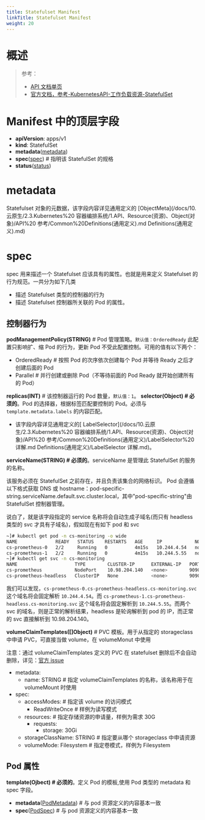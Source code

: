 ```yaml
---
title: Statefulset Manifest
linkTitle: Statefulset Manifest
weight: 20
---
```


# 概述

> 参考：
>
> - [API 文档单页](https://kubernetes.io/docs/reference/generated/kubernetes-api/v1.21/#statefulset-v1-apps)
> - [官方文档，参考-KubernetesAPI-工作负载资源-StatefulSet](https://kubernetes.io/docs/reference/kubernetes-api/workload-resources/stateful-set-v1/)

# Manifest 中的顶层字段

- **apiVersion**: apps/v1
- **kind**: StatefulSet
- **metadata**([metadata](#metadata))
- **spec**([spec](#spec)) # 指明该 StatefulSet 的规格
- **status**([status](#status))

# metadata

Statefulset 对象的元数据，该字段内容详见通用定义的 [ObjectMeta](/docs/10.云原生/2.3.Kubernetes%20 容器编排系统/1.API、Resource(资源)、Object(对象)/API%20 参考/Common%20Definitions(通用定义).md Definitions(通用定义).md)

# spec

spec 用来描述一个 Statefulset 应该具有的属性。也就是用来定义 Statefulset 的行为规范。一共分为如下几类

- 描述 Statefulset 类型的控制器的行为
- 描述 Statefulset 控制器所关联的 Pod 的属性。

## 控制器行为

**podManagementPolicy(STRING)** # Pod 管理策略。`默认值：OrderedReady`
此配置只影响扩、缩 Pod 的行为，更新 Pod 不受此配置控制。可用的值有以下两个：

- OrderedReady # 按照 Pod 的次序依次创建每个 Pod 并等待 Ready 之后才创建后面的 Pod
- Parallel # 并行创建或删除 Pod（不等待前面的 Pod Ready 就开始创建所有的 Pod）

**replicas(INT)** # 该控制器运行的 Pod 数量，`默认值：1`。
**selector(Object) # 必须的**。Pod 的选择器，根据标签匹配要控制的 Pod。必须与 `template.metadata.labels` 的内容匹配。

- 该字段内容详见通用定义的[ LabelSelector](/docs/10.云原生/2.3.Kubernetes%20 容器编排系统/1.API、Resource(资源)、Object(对象)/API%20 参考/Common%20Definitions(通用定义)/LabelSelector%20 详解.md Definitions(通用定义)/LabelSelector 详解.md)。

**serviceName(STRING) # 必须的**。serviceName 是管理此 StatefulSet 的服务的名称。

该服务必须在 StatefulSet 之前存在，并且负责该集合的网络标识。 Pod 会遵循以下格式获取 DNS 或 hostname：pod-specific-string.serviceName.default.svc.cluster.local，其中"pod-specific-string"由 StatefulSet 控制器管理。

说白了，就是该字段指定的 service 名称将会自动生成子域名(而只有 headless 类型的 svc 才具有子域名)，假如现在有如下 pod 和 svc

```bash
~]# kubectl get pod -n cs-monitoring -o wide
NAME              READY   STATUS    RESTARTS   AGE     IP            NODE           NOMINATED NODE   READINESS GATES
cs-prometheus-0   2/2     Running   0          4m15s   10.244.4.54   node-2.bj-cs   <none>           <none>
cs-prometheus-1   2/2     Running   0          4m15s   10.244.5.55   node-3.bj-cs   <none>           <none>
~]# kubectl get svc -n cs-monitoring
NAME                     TYPE        CLUSTER-IP      EXTERNAL-IP   PORT(S)                         AGE
cs-prometheus            NodePort    10.98.204.140   <none>        9090:31001/TCP,9091:31002/TCP   5d
cs-prometheus-headless   ClusterIP   None            <none>        9090/TCP                        35s
```

我们可以发现，`cs-prometheus-0.cs-prometheus-headless.cs-monitoring.svc` 这个域名将会固定解析 `10.244.4.54`。而 `cs-prometheus-1.cs-prometheus-headless.cs-monitoring.svc` 这个域名将会固定解析到 `10.244.5.55`。而两个 svc 的域名，则是正常的解析结果，headless 是轮询解析到 pod 的 IP，而正常的 svc 直接解析到 10.98.204.140。

**volumeClaimTemplates([]Object)** # PVC 模板。用于从指定的 storageclass 中申请 PVC，可直接当做 volume，在 volumeMonut 中使用

注意：通过 volumeClaimTemplates 定义的 PVC 在 statefulset 删除后不会自动删除，详见：[官方 issue](https://github.com/kubernetes/kubernetes/issues/55045)

- metadata:
  - name: STRING # 指定 volumeClaimTemplates 的名称，该名称用于在 volumeMount 时使用
- spec:
  - accessModes: # 指定该 volume 的访问模式
    - ReadWriteOnce # 样例为读写模式
  - resources: # 指定存储资源的申请量，样例为需求 30G
    - requests:
      - storage: 30Gi
  - storageClassName: STRING # 指定要从哪个 storageclass 中申请资源
  - volumeMode: Filesystem # 指定卷模式，样例为 Filesystem

## Pod 属性

**template(Ojbect) # 必须的**。定义 Pod 的模板,使用 Pod 类型的 metadata 和 spec 字段。

- **metadata**([PodMetadata](/docs/10.云原生/Kubernetes/API%20Resource%20与%20Object/API%20参考/工作负载资源/Pod%20Manifest.md#metadata)) # 与 pod 资源定义的内容基本一致
- **spec**([PodSpec](/docs/10.云原生/Kubernetes/API%20Resource%20与%20Object/API%20参考/工作负载资源/Pod%20Manifest.md#spec)) # 与 pod 资源定义的内容基本一致
